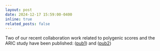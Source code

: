```yaml
---
layout: post
date: 2024-12-17 15:59:00-0400
inline: true
related_posts: false
---
```


Two of our recent collaboration work related to polygenic scores and the ARIC study have been published: ([pub1](https://www.ahajournals.org/doi/10.1161/CIRCIMAGING.123.016377)) and ([pub2](https://aacrjournals.org/cancerpreventionresearch/article-abstract/doi/10.1158/1940-6207.CAPR-24-0208/750557/Alcohol-consumption-does-not-modify-the-polygenic?redirectedFrom=fulltext))
